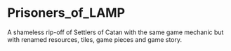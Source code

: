# Prisoners_of_LAMP
A shameless rip-off of Settlers of Catan with the same game mechanic but with renamed resources, tiles, game pieces and game story.
